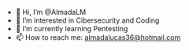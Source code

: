 - 👋 Hi, I’m @AlmadaLM
- 👀 I’m interested in Cibersecurity and Coding
- 🌱 I’m currently learning Pentesting
- 📫 How to reach me: almadalucas36@hotmail.com

<!---
AlmadaLM/AlmadaLM is a ✨ special ✨ repository because its `README.md` (this file) appears on your GitHub profile.
You can click the Preview link to take a look at your changes.
--->
